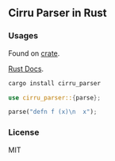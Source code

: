 ## Cirru Parser in Rust

### Usages

Found on [crate](https://crates.io/crates/cirru_parser).

[Rust Docs](https://docs.rs/crate/cirru_parser/).

```bash
cargo install cirru_parser
```

```rs
use cirru_parser::{parse};

parse("defn f (x)\n  x");
```

### License

MIT
